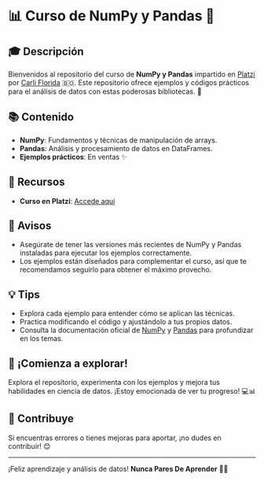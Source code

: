 # 📊 Curso de NumPy y Pandas 🐼
## 🎓 Descripción

Bienvenidos al repositorio del curso de **NumPy y Pandas** impartido en [Platzi](https://platzi.com/cursos/numpy-pandas/) por [Carli Florida](https://github.com/carlicode) 🇧🇴. Este repositorio ofrece ejemplos y códigos prácticos para el análisis de datos con estas poderosas bibliotecas. 🚀

## 📚 Contenido

- **NumPy**: Fundamentos y técnicas de manipulación de arrays.
- **Pandas**: Análisis y procesamiento de datos en DataFrames.
- **Ejemplos prácticos**: En ventas ✨

## 🔗 Recursos

- **Curso en Platzi**: [Accede aquí](https://platzi.com/cursos/numpy-pandas/)

## 📢 Avisos

- Asegúrate de tener las versiones más recientes de NumPy y Pandas instaladas para ejecutar los ejemplos correctamente.
- Los ejemplos están diseñados para complementar el curso, así que te recomendamos seguirlo para obtener el máximo provecho.

## 💡 Tips

- Explora cada ejemplo para entender cómo se aplican las técnicas.
- Practica modificando el código y ajustándolo a tus propios datos.
- Consulta la documentación oficial de [NumPy](https://numpy.org/doc/stable/) y [Pandas](https://pandas.pydata.org/pandas-docs/stable/) para profundizar en los temas.

## 🚀 ¡Comienza a explorar!

Explora el repositorio, experimenta con los ejemplos y mejora tus habilidades en ciencia de datos. ¡Estoy emocionada de ver tu progreso! 💻📊

## 🤝 Contribuye

Si encuentras errores o tienes mejoras para aportar, ¡no dudes en contribuir! 😊

---

¡Feliz aprendizaje y análisis de datos! <strong>Nunca Pares De Aprender</strong> 💪💚
